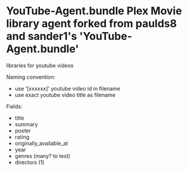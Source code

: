 # YouTube-Agent.bundle Plex Movie library agent forked from paulds8 and sander1's 'YouTube-Agent.bundle'

libraries for youtube videos

Naming convention:
- use '[xxxxxx]' youtube video id in filename
- use exact youtube video title as filename

Fields:
- title
- summary
- poster
- rating
- originally_available_at
- year
- genres (many? to test)
- directors (1)

